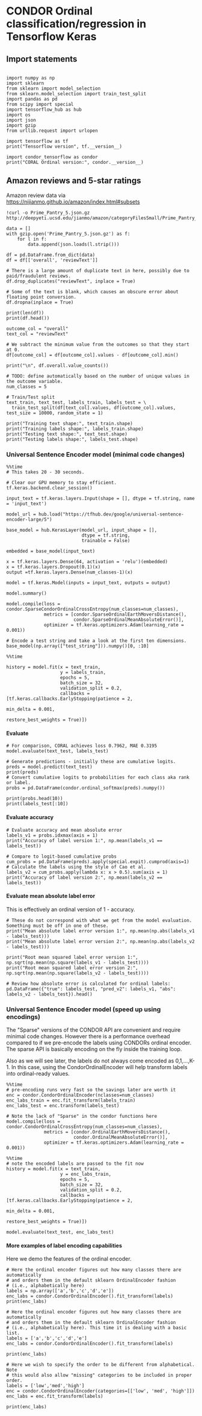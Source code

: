 # CONDOR Ordinal classification/regression in Tensorflow Keras 


## Import statements


```

import numpy as np
import sklearn
from sklearn import model_selection
from sklearn.model_selection import train_test_split
import pandas as pd
from scipy import special
import tensorflow_hub as hub
import os
import json
import gzip
from urllib.request import urlopen

import tensorflow as tf
print("Tensorflow version", tf.__version__)

import condor_tensorflow as condor
print("CORAL Ordinal version:", condor.__version__)
```

## Amazon reviews and 5-star ratings

Amazon review data via https://nijianmo.github.io/amazon/index.html#subsets


```
!curl -o Prime_Pantry_5.json.gz http://deepyeti.ucsd.edu/jianmo/amazon/categoryFilesSmall/Prime_Pantry_5.json.gz 
```


```
data = []
with gzip.open('Prime_Pantry_5.json.gz') as f:
    for l in f:
        data.append(json.loads(l.strip()))

df = pd.DataFrame.from_dict(data)
df = df[['overall', 'reviewText']]

# There is a large amount of duplicate text in here, possibly due to paid/fraudulent reviews.
df.drop_duplicates("reviewText", inplace = True)

# Some of the text is blank, which causes an obscure error about floating point conversion.
df.dropna(inplace = True)

print(len(df))
print(df.head())

outcome_col = "overall"
text_col = "reviewText"

# We subtract the minimum value from the outcomes so that they start at 0.
df[outcome_col] = df[outcome_col].values - df[outcome_col].min()

print("\n", df.overall.value_counts())

# TODO: define automatically based on the number of unique values in the outcome variable.
num_classes = 5
```


```
# Train/Test split
text_train, text_test, labels_train, labels_test = \
  train_test_split(df[text_col].values, df[outcome_col].values, test_size = 10000, random_state = 1)

print("Training text shape:", text_train.shape)
print("Training labels shape:", labels_train.shape)
print("Testing text shape:", text_test.shape)
print("Testing labels shape:", labels_test.shape)
```

### Universal Sentence Encoder model (minimal code changes)


```
%%time
# This takes 20 - 30 seconds.

# Clear our GPU memory to stay efficient.
tf.keras.backend.clear_session()

input_text = tf.keras.layers.Input(shape = [], dtype = tf.string, name = 'input_text')

model_url = hub.load("https://tfhub.dev/google/universal-sentence-encoder-large/5")

base_model = hub.KerasLayer(model_url, input_shape = [],
                            dtype = tf.string,
                            trainable = False)
                            
embedded = base_model(input_text)

x = tf.keras.layers.Dense(64, activation = 'relu')(embedded)
x = tf.keras.layers.Dropout(0.1)(x)
output =tf.keras.layers.Dense(num_classes-1)(x) 

model = tf.keras.Model(inputs = input_text, outputs = output)

model.summary()
```


```
model.compile(loss = condor.SparseCondorOrdinalCrossEntropy(num_classes=num_classes),
              metrics = [condor.SparseOrdinalEarthMoversDistance(),
                         condor.SparseOrdinalMeanAbsoluteError()],
              optimizer = tf.keras.optimizers.Adam(learning_rate = 0.001))
```


```
# Encode a test string and take a look at the first ten dimensions.
base_model(np.array(["test_string"])).numpy()[0, :10]
```


```
%%time

history = model.fit(x = text_train,
                    y = labels_train,
                    epochs = 5,
                    batch_size = 32, 
                    validation_split = 0.2,
                    callbacks = [tf.keras.callbacks.EarlyStopping(patience = 2,
                                                                  min_delta = 0.001,
                                                                  restore_best_weights = True)])
```

#### Evaluate


```
# For comparison, CORAL achieves loss 0.7962, MAE 0.3195
model.evaluate(text_test, labels_test) 
```


```
# Generate predictions - initially these are cumulative logits.
preds = model.predict(text_test)
print(preds)
# Convert cumulative logits to probabilities for each class aka rank or label.
probs = pd.DataFrame(condor.ordinal_softmax(preds).numpy())
```


```
print(probs.head(10))
print(labels_test[:10])
```

#### Evaluate accuracy


```
# Evaluate accuracy and mean absolute error
labels_v1 = probs.idxmax(axis = 1)
print("Accuracy of label version 1:", np.mean(labels_v1 == labels_test))

# Compare to logit-based cumulative probs
cum_probs = pd.DataFrame(preds).apply(special.expit).cumprod(axis=1)
# Calculate the labels using the style of Cao et al.
labels_v2 = cum_probs.apply(lambda x: x > 0.5).sum(axis = 1)
print("Accuracy of label version 2:", np.mean(labels_v2 == labels_test))
```

#### Evaluate mean absolute label error

This is effectively an ordinal version of 1 - accuracy.


```
# These do not correspond with what we get from the model evaluation. Something must be off in one of these.
print("Mean absolute label error version 1:", np.mean(np.abs(labels_v1 - labels_test)))
print("Mean absolute label error version 2:", np.mean(np.abs(labels_v2 - labels_test)))

print("Root mean squared label error version 1:", np.sqrt(np.mean(np.square(labels_v1 - labels_test))))
print("Root mean squared label error version 2:", np.sqrt(np.mean(np.square(labels_v2 - labels_test))))
```


```
# Review how absolute error is calculated for ordinal labels:
pd.DataFrame({"true": labels_test, "pred_v2": labels_v1, "abs": labels_v2 - labels_test}).head()
```

### Universal Sentence Encoder model (speed up using encodings)

The "Sparse" versions of the CONDOR API are convenient and require minimal code changes. However there is a performance overhead compared to if we pre-encode the labels using CONDORs ordinal encoder. The sparse API is basically encoding on the fly inside the training loop. 

Also as we will see later, the labels do not always come encoded as 0,1,...,K-1. In this case, using the CondorOrdinalEncoder will help transform labels into ordinal-ready values.


```
%%time
# pre-encoding runs very fast so the savings later are worth it
enc = condor.CondorOrdinalEncoder(nclasses=num_classes)
enc_labs_train = enc.fit_transform(labels_train)
enc_labs_test = enc.transform(labels_test)
```


```
# Note the lack of "Sparse" in the condor functions here
model.compile(loss = condor.CondorOrdinalCrossEntropy(num_classes=num_classes),
              metrics = [condor.OrdinalEarthMoversDistance(),
                         condor.OrdinalMeanAbsoluteError()],
              optimizer = tf.keras.optimizers.Adam(learning_rate = 0.001))
```


```
%%time
# note the encoded labels are passed to the fit now
history = model.fit(x = text_train,
                    y = enc_labs_train,
                    epochs = 5,
                    batch_size = 32, 
                    validation_split = 0.2,
                    callbacks = [tf.keras.callbacks.EarlyStopping(patience = 2,
                                                                  min_delta = 0.001,
                                                                  restore_best_weights = True)])
```


```
model.evaluate(text_test, enc_labs_test) 
```

#### More examples of label encoding capabilities
Here we demo the features of the ordinal encoder.



```
# Here the ordinal encoder figures out how many classes there are automatically
# and orders them in the default sklearn OrdinalEncoder fashion 
# (i.e., alphabetically here)
labels = np.array(['a','b','c','d','e'])
enc_labs = condor.CondorOrdinalEncoder().fit_transform(labels)
print(enc_labs)
```


```
# Here the ordinal encoder figures out how many classes there are automatically
# and orders them in the default sklearn OrdinalEncoder fashion 
# (i.e., alphabetically here). This time it is dealing with a basic list.
labels = ['a','b','c','d','e']
enc_labs = condor.CondorOrdinalEncoder().fit_transform(labels)

print(enc_labs)
```


```
# Here we wish to specify the order to be different from alphabetical. Note
# this would also allow "missing" categories to be included in proper order.
labels = ['low','med','high']
enc = condor.CondorOrdinalEncoder(categories=[['low', 'med', 'high']])
enc_labs = enc.fit_transform(labels)

print(enc_labs)
```
